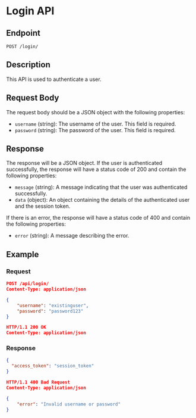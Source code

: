 # Login API

## Endpoint

`POST /login/`

## Description

This API is used to authenticate a user.

## Request Body

The request body should be a JSON object with the following properties:

- `username` (string): The username of the user. This field is required.
- `password` (string): The password of the user. This field is required.

## Response

The response will be a JSON object. If the user is authenticated successfully, the response will have a status code of 200 and contain the following properties:

- `message` (string): A message indicating that the user was authenticated successfully.
- `data` (object): An object containing the details of the authenticated user and the session token.

If there is an error, the response will have a status code of 400 and contain the following properties:

- `error` (string): A message describing the error.

## Example

### Request

```json
POST /api/login/
Content-Type: application/json

{
    "username": "existinguser",
    "password": "password123"
}

HTTP/1.1 200 OK
Content-Type: application/json
```

### Response

```json
{
  "access_token": "session_token"
}
```

```json
HTTP/1.1 400 Bad Request
Content-Type: application/json

{
    "error": "Invalid username or password"
}
```
